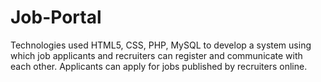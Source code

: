 # Job-Portal
Technologies used HTML5, CSS, PHP, MySQL to develop a system using which job applicants and recruiters can register and communicate with each other. Applicants can apply for jobs published by recruiters online.
